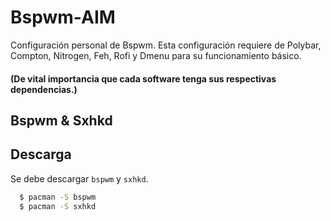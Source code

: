 # Bspwm-AIM

Configuración personal de Bspwm. Esta configuración requiere de Polybar, Compton, Nitrogen, Feh, Rofi y Dmenu para su funcionamiento básico.

#### (De vital importancia que cada software tenga sus respectivas dependencias.)


## Bspwm & Sxhkd


## Descarga
Se debe descargar `bspwm` y `sxhkd`.

~~~sh
  $ pacman -S bspwm
  $ pacman -S sxhkd
~~~
